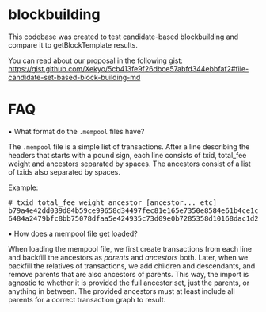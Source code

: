 # blockbuilding
This codebase was created to test candidate-based blockbuilding and compare it to getBlockTemplate results.

You can read about our proposal in the following gist: https://gist.github.com/Xekyo/5cb413fe9f26dbce57abfd344ebbfaf2#file-candidate-set-based-block-building-md

# FAQ

• What format do the `.mempool` files have?

The `.mempool` file is a simple list of transactions. After a line describing the headers that starts with a pound sign, each line consists of txid, total\_fee weight and ancestors separated by spaces. The ancestors consist of a list of txids also separated by spaces.

Example:

<pre>
# txid total_fee weight ancestor [ancestor... etc]
b79a4e42dd039d84b59ce99658d34497fec81e165e7350e8584e61b4ce1c072e 90000 767
6484a2479bfc8bb75078dfaa5e424935c73d09e0b7285358d10168dac1d28bf5 50000 1028 23b4fad5e06d644abe0d502456b8f32f38dc544db8ab3ec3a2c44c7f7da3ce30 8a80680152befbde49d1ec13d9e7257ea57e2c0f18efc18280bfef92ed42d63d
</pre>

• How does a mempool file get loaded?

When loading the mempool file, we first create transactions from each line and backfill the ancestors as _parents_ and _ancestors_ both. Later, when we backfill the relatives of transactions, we add children and descendants, and remove parents that are also ancestors of parents. This way, the import is agnostic to whether it is provided the full ancestor set, just the parents, or anything in between. The provided ancestors must at least include all parents for a correct transaction graph to result.
